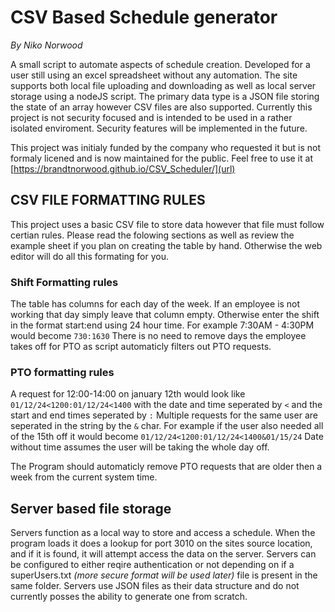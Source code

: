 # CSV Based Schedule generator #
*By Niko Norwood*

A small script to automate aspects of schedule creation. Developed for a user still using an excel spreadsheet without any automation. The site supports both local file uploading and downloading as well as local server storage using a nodeJS script. The primary data type is a JSON file storing the state of an array however CSV files are also supported. Currently this project is not security focused and is intended to be used in a rather isolated enviroment. Security features will be implemented in the future.


This project was initialy funded by the company who requested it but is not formaly licened and is now maintained for the public. Feel free to use it at [https://brandtnorwood.github.io/CSV_Scheduler/](url)


## CSV FILE FORMATTING RULES

This project uses a basic CSV file to store data however that file must follow certian rules. Please read the folowing sections as well as review the example sheet if you plan on creating the table by hand. Otherwise the web editor <TODO> will do all this formating for you.


### Shift Formatting rules

The table has columns for each day of the week. If an employee is not working that day simply leave that column empty. Otherwise enter the shift in the format start:end using 24 hour time. For example 7:30AM - 4:30PM would become `730:1630` There is no need to remove days the employee takes off for PTO as script automaticly filters out PTO requests. 


### PTO formatting rules

A request for 12:00-14:00 on january 12th would look like `01/12/24<1200:01/12/24<1400` with the date and time seperated by `<` and the start and end times seperated by `:`
Multiple requests for the same user are seperated in the string by the `&` char. For example if the user also needed all of the 15th off it would become `01/12/24<1200:01/12/24<1400&01/15/24`
Date without time assumes the user will be taking the whole day off.

The Program should automaticly remove PTO requests that are older then a week from the current system time.


## Server based file storage

Servers function as a local way to store and access a schedule. When the program loads it does a lookup for port 3010 on the sites source location, and if it is found, it will attempt access the data on the server. Servers can be configured to either reqire authentication or not depending on if a superUsers.txt *(more secure format will be used later)* file is present in the same folder. Servers use JSON files as their data structure and do not currently posses the ability to generate one from scratch.

